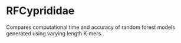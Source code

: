 # RFCyprididae
Compares computational time and accuracy of random forest models generated using varying length K-mers.
